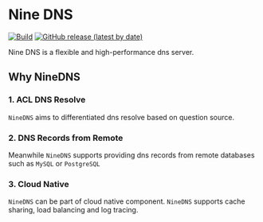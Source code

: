 # Nine DNS
[![Build](https://github.com/wintbiit/NineDNS/actions/workflows/build.yml/badge.svg)](https://github.com/wintbiit/NineDNS/actions/workflows/build.yml)
[![GitHub release (latest by date)](https://img.shields.io/github/v/release/wintbiit/NineDNS)](https://github.com/wintbiit/NineDNS/releases)

Nine DNS is a flexible and high-performance dns server.

## Why NineDNS
### 1. ACL DNS Resolve
`NineDNS` aims to differentiated dns resolve based on question source.

### 2. DNS Records from Remote
Meanwhile `NineDNS` supports providing dns records from remote databases such as `MySQL` or `PostgreSQL`

### 3. Cloud Native
`NineDNS` can be part of cloud native component. `NineDNS` supports cache sharing, load balancing and log tracing.